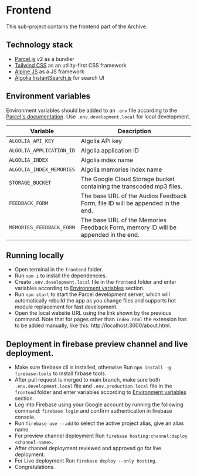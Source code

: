 # Frontend

This sub-project contains the frontend part of the Archive.

## Technology stack

- [Parcel.js](https://parceljs.org/) v2 as a bundler
- [Tailwind CSS](https://tailwindcss.com/) as an utility-first CSS framework
- [Alpine JS](https://github.com/alpinejs/alpine) as a JS framework
- [Algolia InstantSearch.js](https://www.algolia.com/doc/guides/building-search-ui/getting-started/js/) for search UI

## Environment variables

Environment variables should be added to an `.env` file according to the [Parcel's documentation](https://parceljs.org/features/node-emulation/#.env-files). Use `.env.development.local` for local development.

| Variable                 | Description                                                                        |
| ------------------------ | ---------------------------------------------------------------------------------- |
| `ALGOLIA_API_KEY`        | Algolia API key                                                                    |
| `ALGOLIA_APPLICATION_ID` | Algolia application ID                                                             |
| `ALGOLIA_INDEX`          | Algolia index name                                                                 |
| `ALGOLIA_INDEX_MEMORIES` | Algolia memories index name                                                        |
| `STORAGE_BUCKET`         | The Google Cloud Storage bucket containing the transcoded mp3 files.               |
| `FEEDBACK_FORM`          | The base URL of the Audios Feedback Form, file ID will be appended in the end.     |
| `MEMORIES_FEEDBACK_FORM` | The base URL of the Memories Feedback Form, memory ID will be appended in the end. |

## Running locally

- Open terminal in the `frontend` folder.
- Run `npm i` to install the dependencies.
- Create `.env.development.local` file in the `frontend` folder and enter variables according to [Environment variables](#environment-variables) section.
- Run `npm start` to start the Parcel development server, which will automatically rebuild the app as you change files and supports hot module replacement for fast development.
- Open the local website URL using the link shown by the previous command. Note that for pages other than `index.html` the extension has to be added manually, like this: http://localhost:3000/about.html.

## Deployment in firebase preview channel and live deployment.

- Make sure firebase cli is installed, otherwise Run `npm install -g firebase-tools` to install firbase tools.
- After pull request is merged to main branch, make sure both `.env.development.local` file and `.env.production.local` file in the `frontend` folder and enter variables according to [Environment variables](#environment-variables) section.
- Log into Firebase using your Google account by running the following command: `firebase login` and confirm authentication in firebase console.
- Run `firebase use --add` to select the active project alias, give an alias name.
- For preview channel deployment Run `firebase hosting:channel:deploy <channel-name>`.
- After channel deployment reviewed and approved go for live deployment.
- For Live deployment Run `firebase deploy --only hosting`.
- Congratulations.
